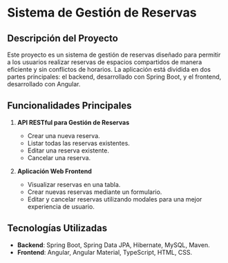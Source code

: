 # Sistema de Gestión de Reservas

## Descripción del Proyecto
Este proyecto es un sistema de gestión de reservas diseñado para permitir a los usuarios realizar reservas de espacios compartidos de manera eficiente y sin conflictos de horarios. La aplicación está dividida en dos partes principales: el backend, desarrollado con Spring Boot, y el frontend, desarrollado con Angular.

## Funcionalidades Principales
1. **API RESTful para Gestión de Reservas**
   - Crear una nueva reserva.
   - Listar todas las reservas existentes.
   - Editar una reserva existente.
   - Cancelar una reserva.

2. **Aplicación Web Frontend**
   - Visualizar reservas en una tabla.
   - Crear nuevas reservas mediante un formulario.
   - Editar y cancelar reservas utilizando modales para una mejor experiencia de usuario.

## Tecnologías Utilizadas
- **Backend**: Spring Boot, Spring Data JPA, Hibernate, MySQL, Maven.
- **Frontend**: Angular, Angular Material, TypeScript, HTML, CSS.
